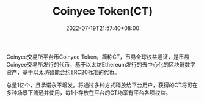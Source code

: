 ﻿---
weight: 
title: "Coinyee Token(CT)"
description: "Coinyee交易所平台币Coinyee Token，简称CT，币易全球权益通证，是币易Coinyee交易所发行的代币，基于以太坊Ethereum发行的去中心化的区块链数字资产，基于以太坊智能合约ERC20标..."
date: 2022-07-19T21:57:40+08:00
lastmod: 2022-07-19T16:45:40+08:00
draft: false
authors: ["june"]
featuredImage: "009.png"
link: "https://www.coincarp.com/zh/currencies/coinyee/"
tags: ["数字代币","Coinyee Token(CT)"]
categories: ["navigation"]
navigation: ["数字代币"]
lightgallery: true
toc: true
pinned: false
recommend: false
recommend1: false
---
Coinyee交易所平台币Coinyee Token，简称CT，币易全球权益通证，是币易Coinyee交易所发行的代币，基于以太坊Ethereum发行的去中心化的区块链数字资产，基于以太坊智能合约ERC20标准的代币。

总量1亿个，且承诺永不增发。将通过多种方式释放给平台用户，获得的CT将可在多种场景下流通并使用，每1个存放在平台的CT均享有平台各项权益。